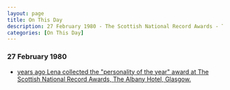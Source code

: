 ```yaml
---
layout: page
title: On This Day
description: 27 February 1980 - The Scottish National Record Awards - The Albany Hotel, Glasgow.
categories: [On This Day]
---
```


### 27 February 1980
* [<span id="age1"></span> years ago Lena collected the &quot;personality of the year&quot; award at The Scottish National Record Awards, The Albany Hotel, Glasgow.](/awards/1980/02/27/the-scottish-national-record-awards.html)

<!-- Script for calculating number of years ago -->
<script>
var dob = '19800227';
var year = Number(dob.substr(0, 4));
var month = Number(dob.substr(4, 2)) - 1;
var day = Number(dob.substr(6, 2));
var today = new Date();
var age1 = today.getFullYear() - year;
if (today.getMonth() < month || (today.getMonth() == month && today.getDate() < day)) {
  age1--;
}
document.getElementById("age1").innerHTML=age1;
</script>

